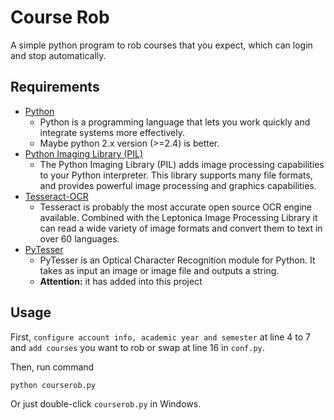Course Rob
=============

A simple python program to rob courses that you expect, which can login and stop automatically.

## Requirements

- [Python](https://www.python.org/)
    - Python is a programming language that lets you work quickly and integrate systems more effectively.
    - Maybe python 2.x version (>=2.4) is better.
- [Python Imaging Library (PIL)](http://www.pythonware.com/products/pil/)
    - The Python Imaging Library (PIL) adds image processing capabilities to your Python interpreter. This library supports many file formats, and provides powerful image processing and graphics capabilities.
- [Tesseract-OCR](https://code.google.com/p/tesseract-ocr/)
    - Tesseract is probably the most accurate open source OCR engine available. Combined with the Leptonica Image Processing Library it can read a wide variety of image formats and convert them to text in over 60 languages.
- [PyTesser](https://code.google.com/p/pytesser/)
    - PyTesser is an Optical Character Recognition module for Python. It takes as input an image or image file and outputs a string.
    -  **Attention:** it has added into this project

## Usage

First, `configure account info, academic year and semester` at line 4 to 7 and `add courses` you want to rob or swap at line 16 in `conf.py`.

Then, run command

    python courserob.py

Or just double-click `courserob.py` in Windows.
